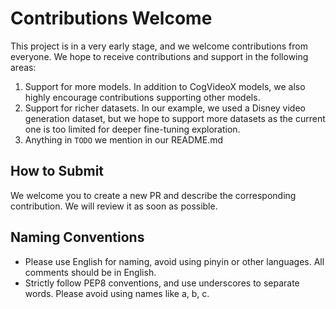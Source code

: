 # Contributions Welcome

This project is in a very early stage, and we welcome contributions from everyone. We hope to receive contributions and support in the following areas:

1. Support for more models. In addition to CogVideoX models, we also highly encourage contributions supporting other models.
2. Support for richer datasets. In our example, we used a Disney video generation dataset, but we hope to support more datasets as the current one is too limited for deeper fine-tuning exploration.
3. Anything in `TODO` we mention in our README.md

## How to Submit

We welcome you to create a new PR and describe the corresponding contribution. We will review it as soon as possible.

## Naming Conventions

- Please use English for naming, avoid using pinyin or other languages. All comments should be in English.
- Strictly follow PEP8 conventions, and use underscores to separate words. Please avoid using names like a, b, c.